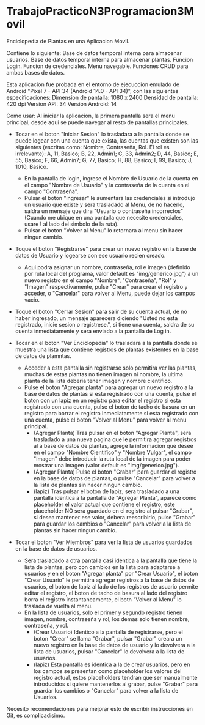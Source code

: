 # TrabajoPracticoN3Programacion3Movil
Enciclopedia de Plantas en una Aplicacion Movil.

Contiene lo siguiente:
Base de datos temporal interna para almacenar usuarios.
Base de datos temporal interna para almacenar plantas.
Funcion Login.
Funcion de credenciales.
Menu navegable.
Funciones CRUD para ambas bases de datos.

Esta aplicacion fue probada en el entorno de ejecuccion emulado de Android "Pixel 7 - API 34 (Android 14.0 - API 34)", con las siguientes especificaciones:
Dimension de pantalla: 1080 x 2400
Densidad de pantalla: 420 dpi
Version API: 34
Version Android: 14

Como usar:
Al iniciar la aplicacion, la primera pantalla sera el menu principal, desde aqui se puede navegar al resto de pantallas principales.
  - Tocar en el boton "Iniciar Sesion"  lo trasladara a la pantalla donde se puede logear con una cuenta que exista, las cuentas que existen son las siguientes (escritas como: Nombre, Contraseña, Rol. El rol es irrelevante): A, 11, Basico; B, 22, Admin1; C, 33, Admin2; D, 44, Basico; E, 55, Basico; F, 66, Admin7; G, 77, Basico; H, 88, Basico; I, 99, Basico; J, 1010, Basico.
    - En la pantalla de login, ingrese el Nombre de Usuario de la cuenta en el campo "Nombre de Usuario" y la contraseña de la cuenta en el campo "Contraseña".
    - Pulsar el boton "ingresar" le aumentara las credenciales si introdujo un usuario que existe y sera trasladado al Menu, de no hacerlo, saldra un mensaje que dira "Usuario o contraseña incorrectos" (Cuando me ubique en una pantalla que necesite credenciales, usare ! al lado del simbolo de la ruta).
    - Pulsar el boton "Volver al Menu" lo retornara al menu sin hacer ningun cambio. 

  - Toque el boton "Registrarse" para crear un nuevo registro en la base de datos de Usuario y logearse con ese usuario recien creado.
    - Aqui podra asignar un nombre, contraseña, rol e imagen (definido por ruta local del programa, valor default es "img/generico.jpg") a un nuevo registro en el campo "Nombre", "Contraseña", "Rol" y "Imagen" respectivamente, pulse "Crear" para crear el registro y acceder, o "Cancelar" para volver al Menu, puede dejar los campos vacio.

  - Toque el boton "Cerrar Sesion" para salir de su cuenta actual, de no haber ingresado, un mensaje aparecera diciendo "Usted no esta registrado, inicie sesion o registrese.", si tiene una cuenta, saldra de su cuenta inmediatamente y sera enviado a la pantalla de Log in.
    
  - Tocar en el boton "Ver Enciclopedia" lo trasladara a la pantalla donde se muestra una lista que contiene registros de plantas existentes en la base de datos de plamntas.
    - Acceder a esta pantalla sin registrarse solo permitira ver las plantas, muchas de estas plantas no tienen imagen ni nombre, la ultima planta de la lista deberia tener imagen y nombre cientifico.
    - Pulse el boton "Agregar planta" para agregar un nuevo registro a la base de datos de plantas si esta registrado con una cuenta, pulse el boton con un lapiz en un registro para editar el registro si esta registrado con una cuenta, pulse el boton de tacho de basura en un registro para borrar el registro Inmediatamente si esta registrado con una cuenta, pulse el boton "Volver al Menu" para volver al menu principal.
      - (Agregar Planta) Tras pulsar en el boton "Agregar Planta", sera trasladado a una nueva pagina que le permitira agregar registros al a base de datos de plantas, agrege la informacion que desee en el campo "Nombre Cientifico" y "Nombre Vulgar", el campo "Imagen" debe introducir la ruta local de la imagen para poder mostrar una imagen (valor default es "img/generico.jpg").
      - (Agregar Planta) Pulse el boton "Grabar" para guardar el registro en la base de datos de plantas, o pulse "Cancelar" para volver a la lista de plantas sin hacer ningun cambio.
      - (lapiz) Tras pulsar el boton de lapiz, sera trasladado a una pantalla identica a la pantalla de "Agregar Planta", aparece como placeholder el valor actual que contiene el registro, este placeholder NO sera guardado en el registro al pulsar "Grabar", si desea mantener ese valor, debera reescribirlo, pulse "Grabar" para guardar los cambios o "Cancelar" para volver a la lista de plantas sin hacer ningun cambio.

        
  - Tocar el boton "Ver Miembros" para ver la lista de usuarios guardados en la base de datos de usuarios.
    - Sera trasladado a otra pantalla casi identica a la pantalla que tiene la lista de plantas, pero con cambios en la lista para adaptarse a usuarios y en el boton "Agregar planta" por "Crear Usuario", el boton "Crear Usuario" le permitira agregar registros a la base de datos de usuarios, el boton de lapiz al lado de los registros de usuario permite editar el registro, el boton de tacho de basura al lado del registro borra el registro instantaneamente, el botn "Volver al Menu" lo traslada de vuelta al menu.
    - En la lista de usuarios, solo el primer y segundo registro tienen imagen, nombre, contraseña y rol, los demas solo tienen nombre, contraseña, y rol.
      - (Crear Usuario) Identico a la pantalla de registrarse, pero el boton "Crear" se llama "Grabar", pulsar "Grabar" creara un nuevo registro en la base de datos de usuario y lo devolvera a la lista de usuarios, pulsar "Cancelar" lo devolvera a la lista de usuarios.
      - (lapiz) Esta pantalla es identica a la de crear usuarios, pero en los campos se presentan como placeholder los valores del registro actual, estos placeholders tendran que ser manualmente introducidos si quiere mantenerlos al grabar, pulse "Grabar" para guardar los cambios o "Cancelar" para volver a la lista de Usuarios.

Necesito recomendaciones para mejorar esto de escribir instrucciones en Git, es complicadisimo.

